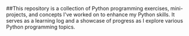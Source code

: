 ##This repository is a collection of Python programming exercises, mini-projects, and concepts I've worked on to enhance my Python skills. It serves as a learning log and a showcase of progress as I explore various Python programming topics.

